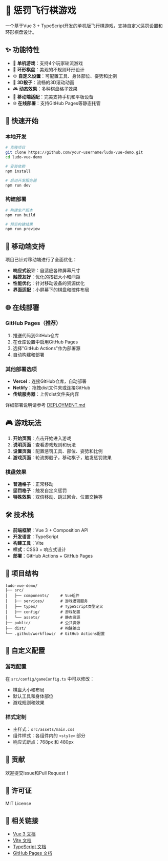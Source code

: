 # 🎲 惩罚飞行棋游戏

一个基于Vue 3 + TypeScript开发的单机版飞行棋游戏，支持自定义惩罚设置和环形棋盘设计。

## ✨ 功能特性

- 🎯 **单机游戏**：支持4个玩家轮流游戏
- 🎨 **环形棋盘**：美观的不规则环形设计
- ⚙️ **自定义设置**：可配置工具、身体部位、姿势和比例
- 🎲 **3D骰子**：流畅的3D滚动动画
- 🎮 **动态效果**：多种棋盘格子效果
- 📱 **移动端适配**：完美支持手机和平板设备
- 🌐 **在线部署**：支持GitHub Pages等静态托管

## 🚀 快速开始

### 本地开发

```bash
# 克隆项目
git clone https://github.com/your-username/ludo-vue-demo.git
cd ludo-vue-demo

# 安装依赖
npm install

# 启动开发服务器
npm run dev
```

### 构建部署

```bash
# 构建生产版本
npm run build

# 预览构建结果
npm run preview
```

## 📱 移动端支持

项目已针对移动端进行了全面优化：

- **响应式设计**：自适应各种屏幕尺寸
- **触摸友好**：优化的按钮大小和间距
- **性能优化**：针对移动设备的资源优化
- **界面适配**：小屏幕下的棋盘和控件布局

## 🌐 在线部署

### GitHub Pages（推荐）

1. 推送代码到GitHub仓库
2. 在仓库设置中启用GitHub Pages
3. 选择"GitHub Actions"作为部署源
4. 自动构建和部署

### 其他部署选项

- **Vercel**：连接GitHub仓库，自动部署
- **Netlify**：拖拽dist文件夹或连接GitHub
- **传统服务器**：上传dist文件夹内容

详细部署说明请参考 [DEPLOYMENT.md](./DEPLOYMENT.md)

## 🎮 游戏玩法

1. **开始页面**：点击开始进入游戏
2. **说明页面**：查看游戏规则和玩法
3. **设置页面**：配置惩罚工具、部位、姿势和比例
4. **游戏页面**：轮流掷骰子，移动棋子，触发惩罚效果

### 棋盘效果

- **普通格子**：正常移动
- **惩罚格子**：触发自定义惩罚
- **特殊效果**：双倍移动、跳过回合、位置交换等

## 🛠️ 技术栈

- **前端框架**：Vue 3 + Composition API
- **开发语言**：TypeScript
- **构建工具**：Vite
- **样式**：CSS3 + 响应式设计
- **部署**：GitHub Actions + GitHub Pages

## 📁 项目结构

```
ludo-vue-demo/
├── src/
│   ├── components/     # Vue组件
│   ├── services/       # 游戏逻辑服务
│   ├── types/          # TypeScript类型定义
│   ├── config/         # 游戏配置
│   └── assets/         # 静态资源
├── public/             # 公共资源
├── dist/               # 构建输出
└── .github/workflows/  # GitHub Actions配置
```

## 🔧 自定义配置

### 游戏配置

在 `src/config/gameConfig.ts` 中可以修改：

- 棋盘大小和布局
- 默认工具和身体部位
- 游戏规则和效果

### 样式定制

- 主样式：`src/assets/main.css`
- 组件样式：各组件内的 `<style>` 部分
- 响应式断点：768px 和 480px

## 🤝 贡献

欢迎提交Issue和Pull Request！

## 📄 许可证

MIT License

## 🔗 相关链接

- [Vue 3 文档](https://vuejs.org/)
- [Vite 文档](https://vitejs.dev/)
- [TypeScript 文档](https://www.typescriptlang.org/)
- [GitHub Pages 文档](https://pages.github.com/)

